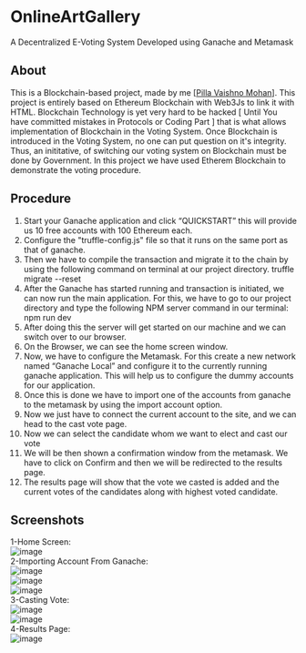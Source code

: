# OnlineArtGallery
A Decentralized E-Voting System Developed using Ganache and Metamask 
## About
This is a Blockchain-based project, made by me [[Pilla Vaishno Mohan](https://www.linkedin.com/in/pilla-vaishno-mohan-b61a29212)]. This project is entirely based on Ethereum Blockchain with Web3Js to link it with HTML. Blockchain Technology is yet very hard to be hacked [ Until You have committed mistakes in Protocols or Coding Part ] that is what allows implementation of Blockchain in the Voting System. Once Blockchain is introduced in the Voting System, no one can put question on it's integrity. Thus, an inititative, of switching our voting system on Blockchain must be done by Government.
In this project we have used Etherem Blockchain to demonstrate the voting procedure.
## Procedure
1.	Start your Ganache application and click “QUICKSTART” this will provide us 10 free accounts with 100 Ethereum each.
2.	Configure the "truffle-config.js" file so that it runs on the same port as that of ganache.
3.	Then we have to compile the transaction and migrate it to the chain by using the following command on terminal at our project directory.
truffle migrate --reset
4.	After the Ganache has started running and transaction is initiated, we can now run the main application. For this, we have to go to our project directory and type the following NPM server command in our terminal:
	npm run dev 
5.	After doing this the server will get started on our machine and we can switch over to our browser.
6.	On the Browser, we can see the home screen window.
7.	Now, we have to configure the Metamask. For this create a new network named “Ganache Local” and configure it to the currently running ganache application. This will help us to configure the dummy accounts for our application.
8.	Once this is done we have to import one of the accounts from ganache to the metamask by using the import account option.
9.	Now we just have to connect the current account to the site, and we can head to the cast vote page.
10.	Now we can select the candidate whom we want to elect and cast our vote
11.	We will be then shown a confirmation window from the metamask. We have to click on Confirm and then we will be redirected to the results page.
12.	The results page will show that the vote we casted is added and the current votes of the candidates along with highest voted candidate. 
## Screenshots
1-Home Screen:
<br>![image](https://user-images.githubusercontent.com/86741118/124347965-dd8e4300-dc04-11eb-93c9-d043c2d428be.png)
<br>2-Importing Account From Ganache:
<br>![image](https://user-images.githubusercontent.com/86741118/124348044-660ce380-dc05-11eb-829f-618a1cf92e60.png)
<br>![image](https://user-images.githubusercontent.com/86741118/124347996-19290d00-dc05-11eb-861d-808297893a54.png)
<br>![image](https://user-images.githubusercontent.com/86741118/124348036-5ab9b800-dc05-11eb-8618-43f302c127b1.png)
<br>3-Casting Vote:
<br>![image](https://user-images.githubusercontent.com/86741118/124348010-352cae80-dc05-11eb-987e-8d0d4ce9b19b.png)
<br>![image](https://user-images.githubusercontent.com/86741118/124348102-a9675200-dc05-11eb-8b3e-8d99cd7bf84e.png)
<br>4-Results Page:
<br>![image](https://user-images.githubusercontent.com/86741118/124348028-4bd30580-dc05-11eb-9c34-303b253f8f39.png)
